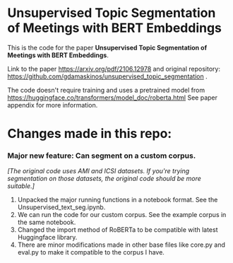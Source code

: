 # Unsupervised Topic Segmentation of Meetings with BERT Embeddings

This is the code for the paper **Unsupervised Topic Segmentation of Meetings with BERT Embeddings**.

Link to the paper https://arxiv.org/pdf/2106.12978 and original repository: https://github.com/gdamaskinos/unsupervised_topic_segmentation .

The code doesn't require training and uses a pretrained model from https://huggingface.co/transformers/model_doc/roberta.html
See paper appendix for more information.


# Changes made in this repo:
### Major new feature: Can segment on a custom corpus.

*[The original code uses AMI and ICSI datasets. If you're trying segmentation on those datasets, the original code should be more suitable.]*

1. Unpacked the major running functions in a notebook format.  See the Unsupervised_text_seg.ipynb.
2. We can run the code for our custom corpus. See the example corpus in the same notebook.
3. Changed the import method of RoBERTa to be compatible with latest Huggingface library.
4. There are minor modifications made in other base files like core.py and eval.py to make it compatible to the corpus I have.